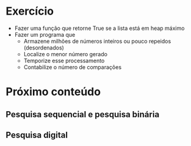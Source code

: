 # Exercício
* Fazer uma função que retorne True se a lista está em heap máximo
* Fazer um programa que
  * Armazene milhões de números inteiros ou pouco repeidos (desordenados)
  * Localize o menor número gerado
  * Temporize esse processamento
  * Contabilize o número de comparações

# Próximo conteúdo
## Pesquisa sequencial e pesquisa binária
## Pesquisa digital
